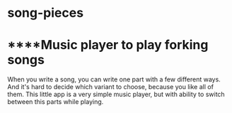 song-pieces
===========

****Music player to play forking songs
===========
When you write a song, you can write one part with a few different ways. And it's hard to decide which variant to choose, because you like all of them. This little app is a very simple music player, but with ability to switch between this parts while playing.
